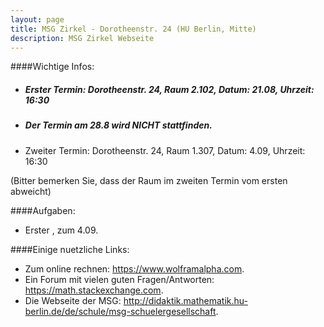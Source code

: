 ```yaml
---
layout: page
title: MSG Zirkel - Dorotheenstr. 24 (HU Berlin, Mitte)
description: MSG Zirkel Webseite 
---
```



####Wichtige Infos: 

 - ##### Erster Termin: Dorotheenstr. 24, Raum 2.102, Datum: 21.08, Uhrzeit: 16:30 

 - ##### Der Termin am 28.8 wird NICHT stattfinden. 

 - Zweiter Termin: Dorotheenstr. 24, Raum 1.307, Datum: 4.09, Uhrzeit: 16:30 

(Bitter bemerken Sie, dass der Raum im zweiten Termin vom ersten abweicht) 

####Aufgaben:

 - Erster <Zettel href="aufgaben/Aufgabe_1.pdf">, zum 4.09. 

####Einige nuetzliche Links:

 - Zum online rechnen: <https://www.wolframalpha.com>.
 - Ein Forum mit vielen guten Fragen/Antworten: <https://math.stackexchange.com>.
 - Die Webseite der MSG:
   <http://didaktik.mathematik.hu-berlin.de/de/schule/msg-schuelergesellschaft>.

<!-- Note: this is how to write a comment in HTML. Everything in here won't show up on your webpage.-->

<!--
To increase the size of the title, use fewer # in front of the paper title.
To decrease the size of the title, use more #. 
To remove the italics, remove the * before and after the description
To remove the underline from the title, remove the <u> tags (<u> and </u>)
-->
